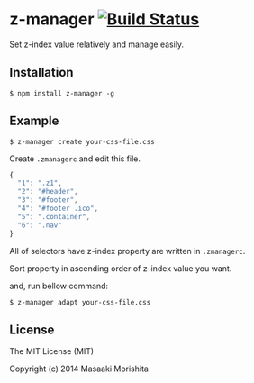 # z-manager [![Build Status](https://travis-ci.org/morishitter/z-manager.svg)](https://travis-ci.org/morishitter/z-manager)


Set z-index value relatively and manage easily.

## Installation

```
$ npm install z-manager -g
```

## Example

```shell
$ z-manager create your-css-file.css
```

Create `.zmanagerc` and edit this file.

```javascript
{
  "1": ".z1",
  "2": "#header",
  "3": "#footer",
  "4": "#footer .ico",
  "5": ".container",
  "6": ".nav"
}
```

All of selectors have z-index property are written in `.zmanagerc`.

Sort property in ascending order of z-index value you want.

and, run bellow command:

```shell
$ z-manager adapt your-css-file.css
```

## License
The MIT License (MIT)

Copyright (c) 2014 Masaaki Morishita
